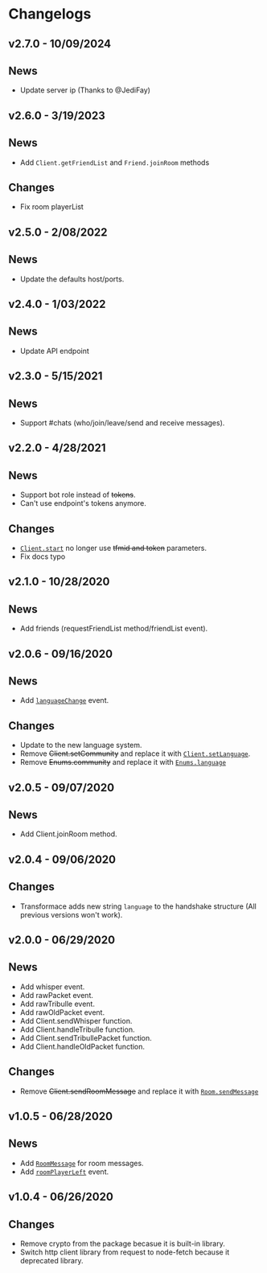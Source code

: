 # Changelogs

## v2.7.0 - 10/09/2024

## News
- Update server ip (Thanks to @JediFay)


## v2.6.0 - 3/19/2023

## News
- Add `Client.getFriendList` and `Friend.joinRoom` methods 

## Changes
- Fix room playerList

## v2.5.0 - 2/08/2022

## News
- Update the defaults host/ports.

## v2.4.0 - 1/03/2022

## News
- Update API endpoint

## v2.3.0 - 5/15/2021

## News
- Support #chats (who/join/leave/send and receive messages).

## v2.2.0 - 4/28/2021

## News
- Support bot role instead of ~~tokens~~.
- Can't use endpoint's tokens anymore.

## Changes
- [`Client.start`](docs/Client.md#start) no longer use ~~tfmid and token~~ parameters.
- Fix docs typo

## v2.1.0 - 10/28/2020

## News
- Add friends (requestFriendList method/friendList event).


## v2.0.6 - 09/16/2020

## News
- Add [`languageChange`](docs/Client.md#languagechange) event.

## Changes
- Update to the new language system.
- Remove ~~Client.setCommunity~~ and replace it with [`Client.setLanguage`](docs/Client.md#setLanguage).
- Remove ~~Enums.community~~ and replace it with [`Enums.language`](docs/Enums.md#language)

## v2.0.5 - 09/07/2020

## News
- Add Client.joinRoom method.

## v2.0.4 - 09/06/2020

## Changes
- Transformace adds new string `language` to the handshake structure (All previous versions won't work).

## v2.0.0 - 06/29/2020

## News
- Add whisper event.
- Add rawPacket event.
- Add rawTribulle event.
- Add rawOldPacket event.
- Add Client.sendWhisper function.
- Add Client.handleTribulle function.
- Add Client.sendTribullePacket function.
- Add Client.handleOldPacket function.

## Changes
- Remove ~~Client.sendRoomMessage~~ and replace it with [`Room.sendMessage`](docs/Room.md#roomsendmessagemessage)

## v1.0.5 - 06/28/2020

## News
- Add [`RoomMessage`](docs/RoomMessage.md) for room messages.
- Add [`roomPlayerLeft`](docs/Client.md#roomplayerleft) event.

## v1.0.4 - 06/26/2020

## Changes
- Remove crypto from the package becasue it is built-in library.
- Switch http client library from request to node-fetch because it deprecated library.

